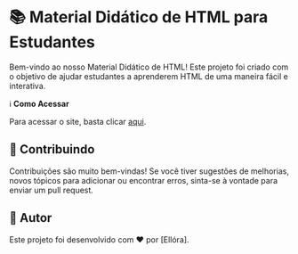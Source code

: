 # 📚 Material Didático de HTML para Estudantes

Bem-vindo ao nosso Material Didático de HTML! Este projeto foi criado com o objetivo de ajudar estudantes a aprenderem HTML de uma maneira fácil e interativa.

ℹ️ **Como Acessar**

Para acessar o site, basta clicar [aqui](link_do_seu_site).

## 🤝 Contribuindo

Contribuições são muito bem-vindas! Se você tiver sugestões de melhorias, novos tópicos para adicionar ou encontrar erros, sinta-se à vontade para enviar um pull request.

## 📝 Autor

Este projeto foi desenvolvido com ❤️ por [Ellóra].
